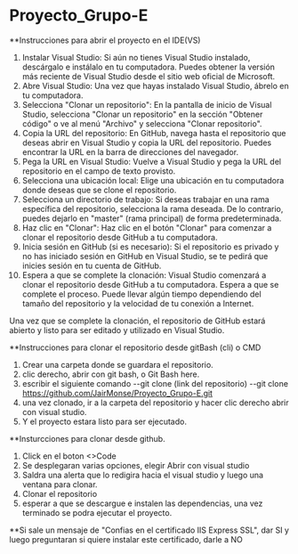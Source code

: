# Proyecto_Grupo-E

**Instrucciones para abrir el proyecto en el IDE(VS)

1.	Instalar Visual Studio: Si aún no tienes Visual Studio instalado, descárgalo e instálalo en tu computadora. Puedes obtener la versión más reciente de Visual Studio desde el sitio web oficial de Microsoft.
2.	Abre Visual Studio: Una vez que hayas instalado Visual Studio, ábrelo en tu computadora.
3.	Selecciona "Clonar un repositorio": En la pantalla de inicio de Visual Studio, selecciona "Clonar un repositorio" en la sección "Obtener código" o ve al menú "Archivo" y selecciona "Clonar repositorio".
4.	Copia la URL del repositorio: En GitHub, navega hasta el repositorio que deseas abrir en Visual Studio y copia la URL del repositorio. Puedes encontrar la URL en la barra de direcciones del navegador.
5.	Pega la URL en Visual Studio: Vuelve a Visual Studio y pega la URL del repositorio en el campo de texto provisto.
6.	Selecciona una ubicación local: Elige una ubicación en tu computadora donde deseas que se clone el repositorio.
7.	Selecciona un directorio de trabajo: Si deseas trabajar en una rama específica del repositorio, selecciona la rama deseada. De lo contrario, puedes dejarlo en "master" (rama principal) de forma predeterminada.
8.	Haz clic en "Clonar": Haz clic en el botón "Clonar" para comenzar a clonar el repositorio desde GitHub a tu computadora.
9.	Inicia sesión en GitHub (si es necesario): Si el repositorio es privado y no has iniciado sesión en GitHub en Visual Studio, se te pedirá que inicies sesión en tu cuenta de GitHub.
10.	Espera a que se complete la clonación: Visual Studio comenzará a clonar el repositorio desde GitHub a tu computadora. Espera a que se complete el proceso. Puede llevar algún tiempo dependiendo del tamaño del repositorio y la velocidad de tu conexión a Internet.

Una vez que se complete la clonación, el repositorio de GitHub estará abierto y listo para ser editado y utilizado en Visual Studio.


**Instrucciones para clonar el repositorio desde gitBash (cli) o CMD

1. Crear una carpeta donde se guardara el repositorio.
2. clic derecho, abrir con git bash, o Git Bash here.
3. escribir el siguiente comando  --git clone (link del repositorio)
--git clone https://github.com/JairMonse/Proyecto_Grupo-E.git
4. una vez clonado, ir a la carpeta del repositorio y hacer clic derecho abrir con visual studio.
5. Y el proyecto estara listo para ser ejecutado.


**Insturcciones para clonar desde github.

1. Click en el boton <>Code 
2. Se desplegaran varias opciones, elegir Abrir con visual studio
3. Saldra una alerta que lo redigira hacia el visual studio y luego una ventana para clonar.
4. Clonar el repositorio
5. esperar a que se descargue e instalen las dependencias, una vez terminado se podra ejecutar el proyecto.

**Si sale un mensaje de "Confias en el certificado IIS Express SSL", dar SI y luego preguntaran si quiere instalar este certificado, darle a NO
